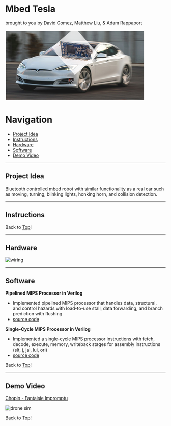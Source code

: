 # Mbed Tesla

brought to you by David Gomez, Matthew Liu, & Adam Rappaport
  
![Mbed Tesla](./assets/mbedtesla.png)

# Navigation <a name ="top"></a>
- [Project Idea](#projectidea)  
- [Instructions](#instructions)  
- [Hardware](#hardware)  
- [Software](#software)  
- [Demo Video](#demo)

---
## Project Idea <a name = "projectidea"></a>
Bluetooth controlled mbed robot with similar functionality as a real car such as moving, turning, blinking lights, honking horn, and collision detection.

----
## Instructions <a name = "instructions"></a>

Back to [Top](#top)!

----
## Hardware <a name = "hardware"></a> 

![wiring](./assets/wiring.jpg) 

----
## Software <a name = "software"></a>  
**Pipelined MIPS Processor in Verilog**  
- Implemented pipelined MIPS processor that handles data, structural, and control hazards  with load-to-use stall, data forwarding, and branch prediction with flushing
- [source code](https://drive.google.com/drive/folders/1TNty7M6peybXFbq6Ig-HpSm_tmf9db-7?usp=sharing)

**Single-Cycle MIPS Processor in Verilog**  
- Implemented a single-cycle MIPS processor instructions with fetch, decode, execute, memory, writeback stages for assembly instructions (slt, j, jal, lui, ori)
- [source code](https://drive.google.com/drive/folders/1g00Eag3VHpeP1MRsrJ8K-g4yz4lYnVnp?usp=sharing)

Back to [Top](#top)!

----
## Demo Video <a name = "demo"></a>

[Chopin - Fantaisie Impromptu](https://www.youtube.com/watch?v=hCwSzsDiuXU)

![drone sim](https://media.giphy.com/media/P2zNidvSMBVJPJ1LjU/giphy.gif)  

Back to [Top](#top)!

